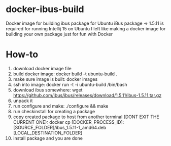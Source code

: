 # docker-ibus-build
Docker image for building ibus package for Ubuntu
iBus package => 1.5.11 is required for running Intellij 15 on Ubuntu
I left like making a docker image for building your own package just for fun with Docker

# How-to

1. download docker image file
2. build docker image: docker build -t ubuntu-build .
3. make sure image is built: docker images
4. ssh into image: docker run -t -i ubuntu-build /bin/bash
5. download ibus somewhere: wget https://github.com/ibus/ibus/releases/download/1.5.11/ibus-1.5.11.tar.gz
6. unpack it
7. run configure and make: ./configure && make
8. run checkinstall for creating a package
9. copy created package to host from another terminal (DONT EXIT THE CURRENT ONE):
  docker cp [DOCKER_PROCESS_ID]:[SOURCE_FOLDER]/ibus_1.5.11-1_amd64.deb [LOCAL_DESTINATION_FOLDER]
10. install package and you are done
